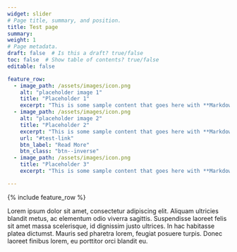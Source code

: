 ```yaml
---
widget: slider
# Page title, summary, and position.
title: Test page
summary:
weight: 1
# Page metadata.
draft: false  # Is this a draft? true/false
toc: false  # Show table of contents? true/false
editable: false 

feature_row:
  - image_path: /assets/images/icon.png
    alt: "placeholder image 1"
    title: "Placeholder 1"
    excerpt: "This is some sample content that goes here with **Markdown** formatting."
  - image_path: /assets/images/icon.png
    alt: "placeholder image 2"
    title: "Placeholder 2"
    excerpt: "This is some sample content that goes here with **Markdown** formatting."
    url: "#test-link"
    btn_label: "Read More"
    btn_class: "btn--inverse"
  - image_path: /assets/images/icon.png
    title: "Placeholder 3"
    excerpt: "This is some sample content that goes here with **Markdown** formatting."

---
```


{% include feature_row %}

Lorem ipsum dolor sit amet, consectetur adipiscing elit. Aliquam ultricies blandit metus, ac elementum odio viverra sagittis. Suspendisse laoreet felis sit amet massa scelerisque, id dignissim justo ultrices. In hac habitasse platea dictumst. Mauris sed pharetra lorem, feugiat posuere turpis. Donec laoreet finibus lorem, eu porttitor orci blandit eu.
